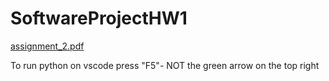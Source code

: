 # SoftwareProjectHW1

[assignment_2.pdf](https://github.com/Frostswing/SoftwareProjectHW2/files/11645592/assignment_2.pdf)

To run python on vscode press "F5"- NOT the green arrow on the top right
